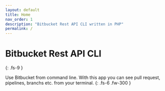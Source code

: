 ```yaml
---
layout: default
title: Home
nav_order: 1
description: "Bitbucket Rest API CLI written in PHP"
permalink: /
---
```


# Bitbucket Rest API CLI
{: .fs-9 }

Use Bitbucket from command line. With this app you can see pull request, pipelines, branchs etc. from your terminal.
{: .fs-6 .fw-300 }